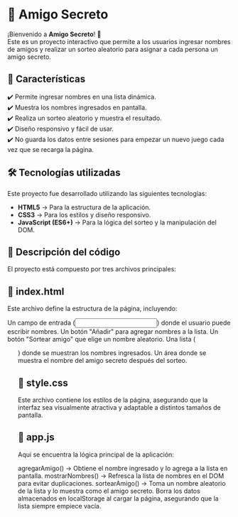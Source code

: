 # 🎁 Amigo Secreto

¡Bienvenido a **Amigo Secreto**! 🎉  
Este es un proyecto interactivo que permite a los usuarios ingresar nombres de amigos y realizar un sorteo aleatorio para asignar a cada persona un amigo secreto.

## 🚀 Características

✔️ Permite ingresar nombres en una lista dinámica.  
✔️ Muestra los nombres ingresados en pantalla.  
✔️ Realiza un sorteo aleatorio y muestra el resultado.  
✔️ Diseño responsivo y fácil de usar.  
✔️ No guarda los datos entre sesiones para empezar un nuevo juego cada vez que se recarga la página.  

## 🛠️ Tecnologías utilizadas

Este proyecto fue desarrollado utilizando las siguientes tecnologías:

- **HTML5** → Para la estructura de la aplicación.
- **CSS3** → Para los estilos y diseño responsivo.
- **JavaScript (ES6+)** → Para la lógica del sorteo y la manipulación del DOM.

## 📝 Descripción del código
El proyecto está compuesto por tres archivos principales:

## 📌 index.html
Este archivo define la estructura de la página, incluyendo:

Un campo de entrada (<input>) donde el usuario puede escribir nombres.
Un botón "Añadir" para agregar nombres a la lista.
Un botón "Sortear amigo" que elige un nombre aleatorio.
Una lista (<ul>) donde se muestran los nombres ingresados.
Un área donde se muestra el nombre del amigo secreto después del sorteo.

## 📌 style.css
Este archivo contiene los estilos de la página, asegurando que la interfaz sea visualmente atractiva y adaptable a distintos tamaños de pantalla.

## 📌 app.js
Aquí se encuentra la lógica principal de la aplicación:

agregarAmigo() → Obtiene el nombre ingresado y lo agrega a la lista en pantalla.
mostrarNombres() → Refresca la lista de nombres en el DOM para evitar duplicaciones.
sortearAmigo() → Toma un nombre aleatorio de la lista y lo muestra como el amigo secreto.
Borra los datos almacenados en localStorage al cargar la página, asegurando que la lista siempre empiece vacía.
